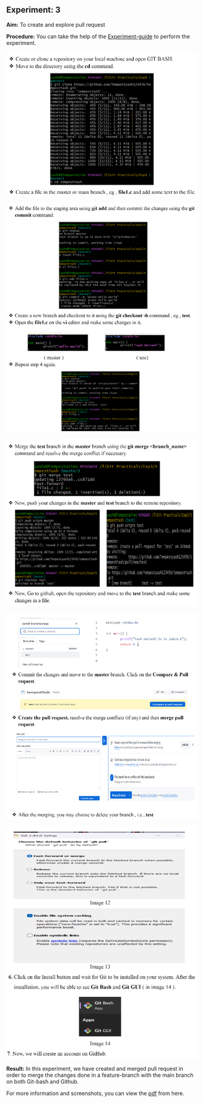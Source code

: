 ## Experiment: 3

**Aim:** To create and explore pull request

**Procedure:** You can take the help of the [Experiment-guide](https://lms.cuchd.in/mod/page/view.php?id=1572474) to perform the experiment.

![1](https://github.com/Tempestyash123456/practicals-in-Semester-4/blob/Git-and-Github/Exp3/ss-1.png)

![2](https://github.com/Tempestyash123456/practicals-in-Semester-4/blob/Git-and-Github/Exp3/ss-2.png)

![3](https://github.com/Tempestyash123456/practicals-in-Semester-4/blob/Git-and-Github/Exp3/ss-3.png)

![4](https://github.com/Tempestyash123456/practicals-in-Semester-4/blob/Git-and-Github/Exp3/ss-4.png)

![5](https://github.com/Tempestyash123456/practicals-in-Semester-4/blob/Git-and-Github/Exp1/ss-5.png)

**Result:** In this experiment, we have created and merged pull request in order to merge the changes done in a feature-branch with the main branch on both Git-bash and Github.

For more information and screenshots, you can view the [pdf](https://github.com/Tempestyash123456/practicals-in-Semester-4/blob/Git-and-Github/Exp3/22BDO10019_git_exp_three.pdf) from here.



